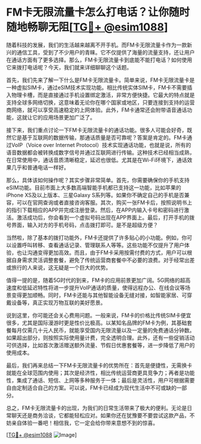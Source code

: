 # FM卡无限流量卡怎么打电话？让你随时随地畅聊无阻[[TG💪+ @esim1088](https://t.me/s/esim1088)]

随着科技的发展，我们的生活越来越离不开手机。而FM卡无限流量卡作为一款新兴的通信工具，受到了不少用户的青睐。它不仅提供了海量的流量支持，还让用户在通话方面有了更多选择。那么，FM卡无限流量卡到底能不能打电话？如何使用它来拨打电话呢？今天，我们就来详细聊聊这个话题。

首先，我们先来了解一下什么是FM卡无限流量卡。简单来说，FM卡无限流量卡是一种虚拟SIM卡，通过eSIM技术实现功能。相比传统实体SIM卡，FM卡不需要插入物理卡槽，而是直接通过手机设置绑定激活，非常方便快捷。它最大的特点就是支持全球多网络切换，这意味着无论你在哪个国家或地区，只要连接到支持的运营商网络，就可以享受高速稳定的上网体验。此外，FM卡通常还会附带语音通话功能，这就让它的应用场景更加广泛了。

接下来，我们重点讨论一下FM卡无限流量卡的通话功能。很多人可能会好奇，既然它是基于互联网的数据传输，那通话质量是否可靠呢？答案是肯定的。FM卡通过VoIP（Voice over Internet Protocol）技术实现通话功能，也就是说，所有的语音数据都会被转换成数字信号并通过互联网进行传输。这种技术已经相当成熟，在日常使用中，通话音质清晰稳定，延迟也很低。尤其是在Wi-Fi环境下，通话效果几乎和普通电话一样好。

那么，具体该如何操作呢？其实步骤非常简单。首先，你需要确保你的手机支持eSIM功能。目前市面上大多数高端智能手机都已支持这一功能，比如苹果的iPhone XS及以上版本、三星Galaxy S系列等。如果你不确定自己的手机是否兼容，可以在官网查询或者直接咨询客服。其次，购买一张FM卡后，按照说明书上的指引下载相应的APP并完成注册登录。然后，在APP内输入卡号和密码进行激活。激活成功后，你会看到一个虚拟号码出现在APP界面上。最后，打开手机的拨号界面，输入对方的手机号码，点击拨打即可。是不是超级方便？

当然啦，除了基本的拨打功能外，FM卡还提供了许多贴心的小功能。例如，你可以设置呼叫转移、查看通话记录、管理联系人等等。这些功能不仅提升了用户体验，也让沟通变得更加高效。而且，由于FM卡采用按需付费的方式，用户可以根据自身需求灵活调整套餐，避免了传统运营商套餐中不必要的浪费。对于经常出差或旅行的人来说，这无疑是一个巨大的优势。

值得一提的是，随着5G时代的到来，FM卡的应用前景更加广阔。5G网络的超高速度和低延迟特性将进一步提升VoIP通话的质量，使得远程办公、在线会议等场景变得更加顺畅。同时，FM卡还能与其他智能设备无缝对接，如智能家居、可穿戴设备等，真正实现万物互联的美好愿景。

说到这里，你可能还会关心费用问题。一般来说，FM卡的价格比传统SIM卡便宜很多，尤其是国际漫游时更是性价比极高。以某知名品牌的FM卡为例，其基础套餐每月仅需几十元人民币，就能享受国内无限流量以及一定量的免费通话分钟数。如果超出部分，则按照实际使用量计费，完全透明合理。此外，还有一些促销活动可供选择，比如首次激活赠送额外流量、节假日优惠套餐等，进一步降低了用户的使用成本。

最后，我们再来总结一下FM卡无限流量卡的优势所在：首先是便捷性，无需换卡就能在全球范围内使用；其次是经济性，相比传统运营商更具竞争力；再者是功能性，集成了通话、短信、上网等多种服务于一体；最后是灵活性，用户可根据需要自由定制适合自己的方案。可以说，FM卡已经成为现代生活中不可或缺的一部分。

总之，FM卡无限流量卡的出现，为我们的日常生活带来了极大的便利。无论是日常聊天还是商务洽谈，它都能轻松应对。如果你还在犹豫要不要尝试这款产品，不妨亲自体验一番吧！相信我，它一定会给你带来意想不到的惊喜。

[[TG💪+ @esim1088](https://t.me/s/esim1088) ![Image](https://i.postimg.cc/4NQfJmqS/Snipaste-2025-05-13-00-14-12.png)]